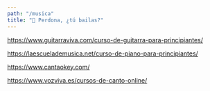 ```yaml
---
path: "/musica"
title: "🎸 Perdona, ¿tú bailas?"
---
```


https://www.guitarraviva.com/curso-de-guitarra-para-principiantes/

https://laescuelademusica.net/curso-de-piano-para-principiantes/

https://www.cantaokey.com/

https://www.vozviva.es/cursos-de-canto-online/
